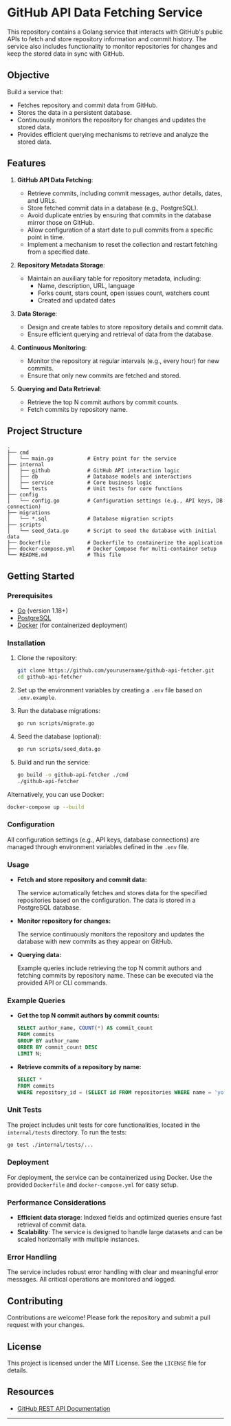 
# GitHub API Data Fetching Service

This repository contains a Golang service that interacts with GitHub's public APIs to fetch and store repository information and commit history. The service also includes functionality to monitor repositories for changes and keep the stored data in sync with GitHub.

## Objective

Build a service that:

- Fetches repository and commit data from GitHub.
- Stores the data in a persistent database.
- Continuously monitors the repository for changes and updates the stored data.
- Provides efficient querying mechanisms to retrieve and analyze the stored data.

## Features

1. **GitHub API Data Fetching**:
    - Retrieve commits, including commit messages, author details, dates, and URLs.
    - Store fetched commit data in a database (e.g., PostgreSQL).
    - Avoid duplicate entries by ensuring that commits in the database mirror those on GitHub.
    - Allow configuration of a start date to pull commits from a specific point in time.
    - Implement a mechanism to reset the collection and restart fetching from a specified date.

2. **Repository Metadata Storage**:
    - Maintain an auxiliary table for repository metadata, including:
        - Name, description, URL, language
        - Forks count, stars count, open issues count, watchers count
        - Created and updated dates

3. **Data Storage**:
    - Design and create tables to store repository details and commit data.
    - Ensure efficient querying and retrieval of data from the database.

4. **Continuous Monitoring**:
    - Monitor the repository at regular intervals (e.g., every hour) for new commits.
    - Ensure that only new commits are fetched and stored.

5. **Querying and Data Retrieval**:
    - Retrieve the top N commit authors by commit counts.
    - Fetch commits by repository name.

## Project Structure

```plaintext
.
├── cmd
│   └── main.go           # Entry point for the service
├── internal
│   ├── github            # GitHub API interaction logic
│   ├── db                # Database models and interactions
│   ├── service           # Core business logic
│   └── tests             # Unit tests for core functions
├── config
│   └── config.go         # Configuration settings (e.g., API keys, DB connection)
├── migrations
│   └── *.sql             # Database migration scripts
├── scripts
│   └── seed_data.go      # Script to seed the database with initial data
├── Dockerfile            # Dockerfile to containerize the application
├── docker-compose.yml    # Docker Compose for multi-container setup
└── README.md             # This file
```

## Getting Started

### Prerequisites

- [Go](https://golang.org/doc/install) (version 1.18+)
- [PostgreSQL](https://www.postgresql.org/download/)
- [Docker](https://www.docker.com/products/docker-desktop) (for containerized deployment)

### Installation

1. Clone the repository:

    ```bash
    git clone https://github.com/yourusername/github-api-fetcher.git
    cd github-api-fetcher
    ```

2. Set up the environment variables by creating a `.env` file based on `.env.example`.

3. Run the database migrations:

    ```bash
    go run scripts/migrate.go
    ```

4. Seed the database (optional):

    ```bash
    go run scripts/seed_data.go
    ```

5. Build and run the service:

    ```bash
    go build -o github-api-fetcher ./cmd
    ./github-api-fetcher
    ```

Alternatively, you can use Docker:

```bash
docker-compose up --build
```

### Configuration

All configuration settings (e.g., API keys, database connections) are managed through environment variables defined in the `.env` file.

### Usage

- **Fetch and store repository and commit data:**

    The service automatically fetches and stores data for the specified repositories based on the configuration. The data is stored in a PostgreSQL database.

- **Monitor repository for changes:**

    The service continuously monitors the repository and updates the database with new commits as they appear on GitHub.

- **Querying data:**

    Example queries include retrieving the top N commit authors and fetching commits by repository name. These can be executed via the provided API or CLI commands.

### Example Queries

- **Get the top N commit authors by commit counts:**

    ```sql
    SELECT author_name, COUNT(*) AS commit_count
    FROM commits
    GROUP BY author_name
    ORDER BY commit_count DESC
    LIMIT N;
    ```

- **Retrieve commits of a repository by name:**

    ```sql
    SELECT * 
    FROM commits 
    WHERE repository_id = (SELECT id FROM repositories WHERE name = 'your-repo-name');
    ```

### Unit Tests

The project includes unit tests for core functionalities, located in the `internal/tests` directory. To run the tests:

```bash
go test ./internal/tests/...
```

### Deployment

For deployment, the service can be containerized using Docker. Use the provided `Dockerfile` and `docker-compose.yml` for easy setup.

### Performance Considerations

- **Efficient data storage**: Indexed fields and optimized queries ensure fast retrieval of commit data.
- **Scalability**: The service is designed to handle large datasets and can be scaled horizontally with multiple instances.

### Error Handling

The service includes robust error handling with clear and meaningful error messages. All critical operations are monitored and logged.

## Contributing

Contributions are welcome! Please fork the repository and submit a pull request with your changes.

## License

This project is licensed under the MIT License. See the `LICENSE` file for details.

## Resources

- [GitHub REST API Documentation](https://docs.github.com/en/rest)

---